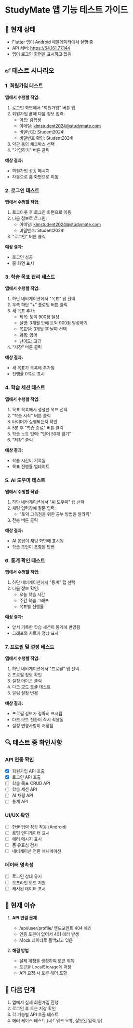 # StudyMate 앱 기능 테스트 가이드

## 📱 현재 상태
- Flutter 앱이 Android 에뮬레이터에서 실행 중
- API 서버: https://54.161.77.144
- 앱이 로그인 화면을 표시하고 있음

## ✅ 테스트 시나리오

### 1. 회원가입 테스트
**앱에서 수행할 작업:**
1. 로그인 화면에서 "회원가입" 버튼 탭
2. 회원가입 폼에 다음 정보 입력:
   - 이름: 김학생
   - 이메일: kimstudent2024@studymate.com  
   - 비밀번호: Student2024!
   - 비밀번호 확인: Student2024!
3. 약관 동의 체크박스 선택
4. "가입하기" 버튼 클릭

**예상 결과:**
- 회원가입 성공 메시지
- 자동으로 홈 화면으로 이동

### 2. 로그인 테스트
**앱에서 수행할 작업:**
1. 로그아웃 후 로그인 화면으로 이동
2. 다음 정보로 로그인:
   - 이메일: kimstudent2024@studymate.com
   - 비밀번호: Student2024!
3. "로그인" 버튼 클릭

**예상 결과:**
- 로그인 성공
- 홈 화면 표시

### 3. 학습 목표 관리 테스트
**앱에서 수행할 작업:**
1. 하단 네비게이션에서 "목표" 탭 선택
2. 우측 하단 "+" 플로팅 버튼 클릭
3. 새 목표 추가:
   - 제목: 토익 900점 달성
   - 설명: 3개월 안에 토익 900점 달성하기
   - 목표일: 3개월 후 날짜 선택
   - 과목: 영어
   - 난이도: 고급
4. "저장" 버튼 클릭

**예상 결과:**
- 새 목표가 목록에 추가됨
- 진행률 0%로 표시

### 4. 학습 세션 테스트
**앱에서 수행할 작업:**
1. 목표 목록에서 생성한 목표 선택
2. "학습 시작" 버튼 클릭
3. 타이머가 실행되는지 확인
4. 5분 후 "학습 종료" 버튼 클릭
5. 학습 노트 입력: "단어 50개 암기"
6. "저장" 클릭

**예상 결과:**
- 학습 시간이 기록됨
- 목표 진행률 업데이트

### 5. AI 도우미 테스트
**앱에서 수행할 작업:**
1. 하단 네비게이션에서 "AI 도우미" 탭 선택
2. 채팅 입력창에 질문 입력:
   - "토익 고득점을 위한 공부 방법을 알려줘"
3. 전송 버튼 클릭

**예상 결과:**
- AI 응답이 채팅 화면에 표시됨
- 학습 조언이 포함된 답변

### 6. 통계 확인 테스트
**앱에서 수행할 작업:**
1. 하단 네비게이션에서 "통계" 탭 선택
2. 다음 정보 확인:
   - 오늘 학습 시간
   - 주간 학습 그래프
   - 목표별 진행률

**예상 결과:**
- 앞서 기록한 학습 세션이 통계에 반영됨
- 그래프와 차트가 정상 표시

### 7. 프로필 및 설정 테스트
**앱에서 수행할 작업:**
1. 하단 네비게이션에서 "프로필" 탭 선택
2. 프로필 정보 확인
3. 설정 아이콘 클릭
4. 다크 모드 토글 테스트
5. 알림 설정 변경

**예상 결과:**
- 프로필 정보가 정확히 표시됨
- 다크 모드 전환이 즉시 적용됨
- 설정 변경사항이 저장됨

## 🔍 테스트 중 확인사항

### API 연동 확인
- [x] 회원가입 API 호출
- [x] 로그인 API 호출  
- [ ] 학습 목표 CRUD API
- [ ] 학습 세션 API
- [ ] AI 채팅 API
- [ ] 통계 API

### UI/UX 확인
- [ ] 한글 입력 정상 작동 (Android)
- [ ] 로딩 인디케이터 표시
- [ ] 에러 메시지 표시
- [ ] 폼 유효성 검사
- [ ] 네비게이션 전환 애니메이션

### 데이터 영속성
- [ ] 로그인 상태 유지
- [ ] 오프라인 모드 지원
- [ ] 캐시된 데이터 표시

## 📝 현재 이슈

1. **API 연결 문제**
   - /api/user/profile/ 엔드포인트 404 에러
   - 인증 토큰이 없어서 401 에러 발생
   - Mock 데이터로 폴백되고 있음

2. **해결 방법**
   - 실제 계정을 생성하여 토큰 획득
   - 토큰을 LocalStorage에 저장
   - API 요청 시 토큰 헤더 포함

## 🚀 다음 단계

1. 앱에서 실제 회원가입 진행
2. 로그인 후 토큰 저장 확인
3. 각 기능별 API 호출 테스트
4. 에러 케이스 테스트 (네트워크 오류, 잘못된 입력 등)